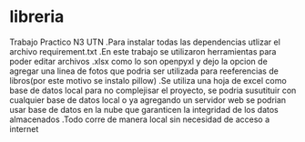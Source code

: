 # libreria
Trabajo Practico N3 UTN
.Para instalar todas las dependencias utlizar el archivo requirement.txt
 .En este trabajo se utilizaron herramientas para poder editar archivos .xlsx como lo son openpyxl y dejo la opcion de agregar una linea de fotos que podria ser utilizada para reeferencias de libros(por este motivo se instalo pillow)
 .Se utiliza una hoja de excel como base de datos local para no complejisar el proyecto, se podria susutituir con cualquier base de datos local o ya agregando un servidor web se podrian usar base de datos en la nube que garanticen la integridad de los datos almacenados
 .Todo corre de manera local sin necesidad de acceso a internet
